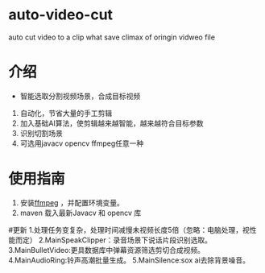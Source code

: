 # auto-video-cut
auto cut video to a clip what save climax of oringin vidweo file
# 介绍
- 智能选取分割视频场景，合成目标视频
1. 自动化，节省大量的手工剪辑
2. 加入基础AI算法，使剪辑越来越智能，越来越符合目标参数
3. 识别切割场景
4. 可选用javacv opencv ffmpeg任意一种
# 使用指南
1. 安装[ffmpeg](https://ffmpeg.org) ，并配置环境变量。
2. maven 载入最新Javacv 和 opencv 库

#更新
1.处理任务变复杂，处理时间减慢未视频长度5倍（忽略：电脑处理，视性能而定）
2.MainSpeakClipper：录音场景下说话片段识别选取。
3.MainBulletVideo:更具数据库中弹幕资源筛选剪切合成视频。
4.MainAudioRing:铃声高潮批量生成。
5.MainSilence:sox ai去除背景噪音。
